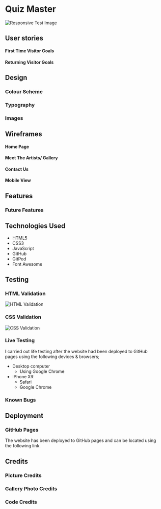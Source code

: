 # Quiz Master



![Responsive Test Image](readme_media/responsive-test.webp)

## User stories

#### First Time Visitor Goals


#### Returning Visitor Goals


## Design
### Colour Scheme

### Typography

### Images


## Wireframes

#### Home Page

#### Meet The Artists/ Gallery

#### Contact Us

#### Mobile View


## Features

### Future Features


## Technologies Used
- HTML5
- CSS3
- JavaScript
- GitHub
- GitPod
- Font Awesome
## Testing
### HTML Validation
![HTML Validation](readme_media/html-validation.webp)
### CSS Validation
![CSS Validation](readme_media/css-validation.webp)
### Live Testing
I carried out life testing after the website had been deployed to GitHub pages using the following devices & browsers;
- Desktop computer
	- Using Google Chrome
- IPhone XR
	- Safari
	- Google Chrome
	

### Known Bugs

## Deployment

### GitHub Pages

The website has been deployed to GitHub pages and can be located using the following link.



## Credits
### Picture Credits


  

### Gallery Photo Credits

  


### Code Credits


